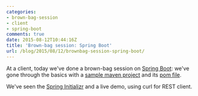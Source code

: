 ```yaml
---
categories:
- brown-bag-session
- client
- spring-boot
comments: true
date: 2015-08-12T10:44:16Z
title: 'Brown-bag session: Spring Boot'
url: /blog/2015/08/12/brownbag-session-spring-boot/
---
```


At a client, today we've done a brown-bag session on [Spring Boot][spring-boot-home]: we've gone through the basics with a [sample maven project][sample-maven-project] and its [pom file][sample-pom].

We've seen the [Spring Initializr][spring-initializr] and a live demo, using curl for REST client.

[spring-boot-home]: http://projects.spring.io/spring-boot/
[spring-initializr]: http://start.spring.io/

[sample-pom]: https://github.com/Rossyafk/spring-boot-demo/blob/master/pom.xml
[sample-maven-project]: https://github.com/Rossyafk/spring-boot-demo/